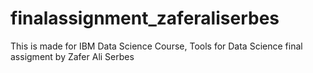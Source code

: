 # finalassignment_zaferaliserbes
This is made for IBM Data Science Course, Tools for Data Science final assigment by Zafer Ali Serbes
